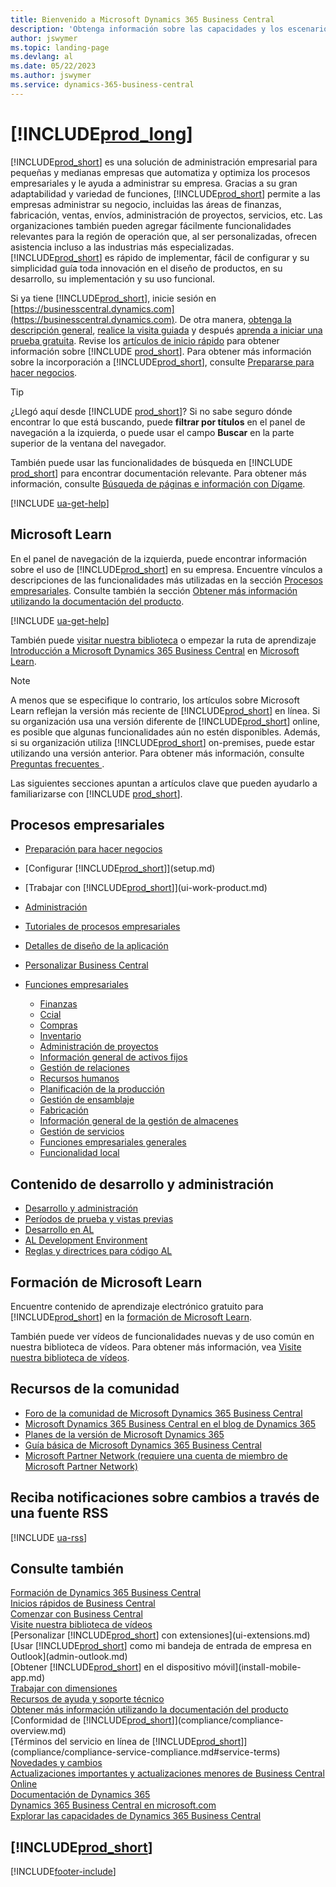 ```yaml
---
title: Bienvenido a Microsoft Dynamics 365 Business Central
description: 'Obtenga información sobre las capacidades y los escenarios de trabajo en Business Central que ayuda a las empresas a administrar sus negocios, incluidas las finanzas, la fabricación, las ventas, el envío, la gestión de proyectos, los servicios y más.'
author: jswymer
ms.topic: landing-page
ms.devlang: al
ms.date: 05/22/2023
ms.author: jswymer
ms.service: dynamics-365-business-central
---
```

# [!INCLUDE[prod_long](includes/prod_long.md)]

[!INCLUDE[prod_short](includes/prod_short.md)] es una solución de administración empresarial para pequeñas y medianas empresas que automatiza y optimiza los procesos empresariales y le ayuda a administrar su empresa. Gracias a su gran adaptabilidad y variedad de funciones, [!INCLUDE[prod_short](includes/prod_short.md)] permite a las empresas administrar su negocio, incluidas las áreas de finanzas, fabricación, ventas, envíos, administración de proyectos, servicios, etc. Las organizaciones también pueden agregar fácilmente funcionalidades relevantes para la región de operación que, al ser personalizadas, ofrecen asistencia incluso a las industrias más especializadas. [!INCLUDE[prod_short](includes/prod_short.md)] es rápido de implementar, fácil de configurar y su simplicidad guía toda innovación en el diseño de productos, en su desarrollo, su implementación y su uso funcional.  

Si ya tiene [!INCLUDE[prod_short](includes/prod_short.md)], inicie sesión en [https://businesscentral.dynamics.com](https://businesscentral.dynamics.com). De otra manera, [obtenga la descripción general](https://dynamics.microsoft.com/business-central/overview/), [realice la visita guiada](https://dynamics.microsoft.com/en-us/guidedtour/dynamics/business-central/1/1) y después [aprenda a iniciar una prueba gratuita](trial-signup.md). Revise los [artículos de inicio rápido](quick-start-business-central.md) para obtener información sobre [!INCLUDE [prod_short](includes/prod_short.md)]. Para obtener más información sobre la incorporación a [!INCLUDE[prod_short](includes/prod_short.md)], consulte [Prepararse para hacer negocios](ui-get-ready-business.md).  

> [!TIP]
> ¿Llegó aquí desde [!INCLUDE [prod_short](includes/prod_short.md)]? Si no sabe seguro dónde encontrar lo que está buscando, puede **filtrar por títulos** en el panel de navegación a la izquierda, o puede usar el campo **Buscar** en la parte superior de la ventana del navegador.  
>
> También puede usar las funcionalidades de búsqueda en [!INCLUDE [prod_short](includes/prod_short.md)] para encontrar documentación relevante. Para obtener más información, consulte [Búsqueda de páginas e información con Dígame](ui-search.md).

[!INCLUDE [ua-get-help](includes/ua-get-help.md)]

## Microsoft Learn

En el panel de navegación de la izquierda, puede encontrar información sobre el uso de [!INCLUDE[prod_short](includes/prod_short.md)] en su empresa. Encuentre vínculos a descripciones de las funcionalidades más utilizadas en la sección [Procesos empresariales](#business-processes). Consulte también la sección [Obtener más información utilizando la documentación del producto](product-help-and-support.md#learn-more-using-the-product-documentation).

[!INCLUDE [ua-get-help](includes/ua-get-help.md)]

También puede [visitar nuestra biblioteca](across-videos.md) o empezar la ruta de aprendizaje [Introducción a Microsoft Dynamics 365 Business Central](/training/paths/get-started-dynamics-365-business-central/) en [Microsoft Learn](/training/dynamics365/business-central?WT.mc_id=dyn365bc_landingpage-docs).  

> [!NOTE]
> A menos que se especifique lo contrario, los artículos sobre Microsoft Learn reflejan la versión más reciente de [!INCLUDE[prod_short](includes/prod_short.md)] en línea. Si su organización usa una versión diferente de [!INCLUDE[prod_short](includes/prod_short.md)] online, es posible que algunas funcionalidades aún no estén disponibles. Además, si su organización utiliza [!INCLUDE[prod_short](includes/prod_short.md)] on-premises, puede estar utilizando una versión anterior. Para obtener más información, consulte [Preguntas frecuentes ](across-faq.yml).

Las siguientes secciones apuntan a artículos clave que pueden ayudarlo a familiarizarse con [!INCLUDE [prod_short](includes/prod_short.md)].  

## Procesos empresariales

- [Preparación para hacer negocios](ui-get-ready-business.md)
- [Configurar [!INCLUDE[prod_short](includes/prod_short.md)]](setup.md)
- [Trabajar con [!INCLUDE[prod_short](includes/prod_short.md)]](ui-work-product.md)
- [Administración](admin-setup-and-administration.md)
- [Tutoriales de procesos empresariales](walkthrough-business-process-walkthroughs.md)
- [Detalles de diseño de la aplicación](design-details-application-design.md)
- [Personalizar Business Central](ui-customizing-overview.md)
- [Funciones empresariales](across-business-functionality.md)

  - [Finanzas](finance.md)
  - [Ccial](sales-manage-sales.md)
  - [Compras](purchasing-manage-purchasing.md)
  - [Inventario](inventory-manage-inventory.md)
  - [Administración de proyectos](projects-manage-projects.md)
  - [Información general de activos fijos](fa-manage.md)
  - [Gestión de relaciones](marketing-relationship-management.md)
  - [Recursos humanos](hr-manage-human-resources.md)
  - [Planificación de la producción](production-planning.md)
  - [Gestión de ensamblaje](assembly-assemble-items.md)
  - [Fabricación](production-manage-manufacturing.md)
  - [Información general de la gestión de almacenes](design-details-warehouse-management.md)  
  - [Gestión de servicios](service-service.md)
  - [Funciones empresariales generales](ui-across-business-areas.md)
  - [Funcionalidad local](about-localization.md)

## Contenido de desarrollo y administración

- [Desarrollo y administración](/dynamics365/business-central/dev-itpro/index)
- [Períodos de prueba y vistas previas](/dynamics365/business-central/dev-itpro/administration/trials-subscriptions)  
- [Desarrollo en AL](/dynamics365/business-central/dev-itpro/developer/devenv-dev-overview)
- [AL Development Environment](/dynamics365/business-central/dev-itpro/developer/devenv-reference-overview)
- [Reglas y directrices para código AL](/dynamics365/business-central/dev-itpro/compliance/apptest-overview)

## Formación de Microsoft Learn

Encuentre contenido de aprendizaje electrónico gratuito para [!INCLUDE[prod_short](includes/prod_short.md)] en la [formación de Microsoft Learn](/training/dynamics365/business-central?WT.mc_id=dyn365bc_landingpage-docs).

También puede ver vídeos de funcionalidades nuevas y de uso común en nuestra biblioteca de vídeos. Para obtener más información, vea [Visite nuestra biblioteca de vídeos](across-videos.md).  

## Recursos de la comunidad

- [Foro de la comunidad de Microsoft Dynamics 365 Business Central](https://community.dynamics.com/forums/thread/?groupid=e78817ab-a926-4d31-96cc-aef040a4eb04)  
- [Microsoft Dynamics 365 Business Central en el blog de Dynamics 365](https://cloudblogs.microsoft.com/dynamics365/it/product/business-central/)  
- [Planes de la versión de Microsoft Dynamics 365](/dynamics365/release-plans/)  
- [Guía básica de Microsoft Dynamics 365 Business Central](https://dynamics.microsoft.com/roadmap/business-central/)  
- [Microsoft Partner Network \(requiere una cuenta de miembro de Microsoft Partner Network\)](https://mspartner.microsoft.com/en/us/windows/index.aspx)  

## Reciba notificaciones sobre cambios a través de una fuente RSS

[!INCLUDE [ua-rss](includes/ua-rss.md)]  

## Consulte también

[Formación de Dynamics 365 Business Central](/training/dynamics365/business-central?WT.mc_id=dyn365bc_landingpage-docs)  
[Inicios rápidos de Business Central](quick-start-business-central.md)  
[Comenzar con Business Central](ui-get-ready-business.md)  
[Visite nuestra biblioteca de vídeos](across-videos.md)  
[Personalizar [!INCLUDE[prod_short](includes/prod_short.md)] con extensiones](ui-extensions.md)  
[Usar [!INCLUDE[prod_short](includes/prod_short.md)] como mi bandeja de entrada de empresa en Outlook](admin-outlook.md)  
[Obtener [!INCLUDE[prod_short](includes/prod_short.md)] en el dispositivo móvil](install-mobile-app.md)  
[Trabajar con dimensiones](finance-dimensions.md)  
[Recursos de ayuda y soporte técnico](product-help-and-support.md)  
[Obtener más información utilizando la documentación del producto](product-help-and-support.md#learn-more-using-the-product-documentation)  
[Conformidad de [!INCLUDE[prod_short](includes/prod_short.md)]](compliance/compliance-overview.md)  
[Términos del servicio en línea de [!INCLUDE[prod_short](includes/prod_short.md)]](compliance/compliance-service-compliance.md#service-terms)  
[Novedades y cambios](/dynamics365/business-central/dev-itpro/whatsnew/overview)  
[Actualizaciones importantes y actualizaciones menores de Business Central Online](/dynamics365/business-central/dev-itpro/administration/update-rollout-timeline)  
[Documentación de Dynamics 365](/dynamics365/)  
[Dynamics 365 Business Central en microsoft.com](https://dynamics.microsoft.com/business-central/overview/)  
[Explorar las capacidades de Dynamics 365 Business Central](https://dynamics.microsoft.com/business-central/capabilities/)  

## [!INCLUDE[prod_short](includes/free_trial_md.md)]

[!INCLUDE[footer-include](includes/footer-banner.md)]
